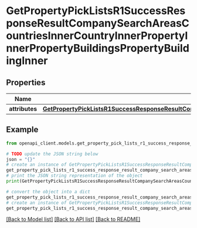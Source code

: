 # GetPropertyPickListsR1SuccessResponseResultCompanySearchAreasCountriesInnerCountryInnerPropertyInnerPropertyBuildingsPropertyBuildingInner


## Properties

Name | Type | Description | Notes
------------ | ------------- | ------------- | -------------
**attributes** | [**GetPropertyPickListsR1SuccessResponseResultCompanySearchAreasCountriesInnerCountryInnerPropertyInnerPropertyBuildingsPropertyBuildingInnerAttributes**](GetPropertyPickListsR1SuccessResponseResultCompanySearchAreasCountriesInnerCountryInnerPropertyInnerPropertyBuildingsPropertyBuildingInnerAttributes.md) |  | 

## Example

```python
from openapi_client.models.get_property_pick_lists_r1_success_response_result_company_search_areas_countries_inner_country_inner_property_inner_property_buildings_property_building_inner import GetPropertyPickListsR1SuccessResponseResultCompanySearchAreasCountriesInnerCountryInnerPropertyInnerPropertyBuildingsPropertyBuildingInner

# TODO update the JSON string below
json = "{}"
# create an instance of GetPropertyPickListsR1SuccessResponseResultCompanySearchAreasCountriesInnerCountryInnerPropertyInnerPropertyBuildingsPropertyBuildingInner from a JSON string
get_property_pick_lists_r1_success_response_result_company_search_areas_countries_inner_country_inner_property_inner_property_buildings_property_building_inner_instance = GetPropertyPickListsR1SuccessResponseResultCompanySearchAreasCountriesInnerCountryInnerPropertyInnerPropertyBuildingsPropertyBuildingInner.from_json(json)
# print the JSON string representation of the object
print(GetPropertyPickListsR1SuccessResponseResultCompanySearchAreasCountriesInnerCountryInnerPropertyInnerPropertyBuildingsPropertyBuildingInner.to_json())

# convert the object into a dict
get_property_pick_lists_r1_success_response_result_company_search_areas_countries_inner_country_inner_property_inner_property_buildings_property_building_inner_dict = get_property_pick_lists_r1_success_response_result_company_search_areas_countries_inner_country_inner_property_inner_property_buildings_property_building_inner_instance.to_dict()
# create an instance of GetPropertyPickListsR1SuccessResponseResultCompanySearchAreasCountriesInnerCountryInnerPropertyInnerPropertyBuildingsPropertyBuildingInner from a dict
get_property_pick_lists_r1_success_response_result_company_search_areas_countries_inner_country_inner_property_inner_property_buildings_property_building_inner_from_dict = GetPropertyPickListsR1SuccessResponseResultCompanySearchAreasCountriesInnerCountryInnerPropertyInnerPropertyBuildingsPropertyBuildingInner.from_dict(get_property_pick_lists_r1_success_response_result_company_search_areas_countries_inner_country_inner_property_inner_property_buildings_property_building_inner_dict)
```
[[Back to Model list]](../README.md#documentation-for-models) [[Back to API list]](../README.md#documentation-for-api-endpoints) [[Back to README]](../README.md)


